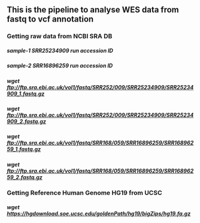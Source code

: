 ## This is the pipeline to analyse WES data from fastq to vcf annotation

### Getting raw data from NCBI SRA DB
##### sample-1 SRR25234909 run accession ID
##### sample-2 SRR16896259 run accession ID
##### wget ftp://ftp.sra.ebi.ac.uk/vol1/fastq/SRR252/009/SRR25234909/SRR25234909_1.fastq.gz
##### wget ftp://ftp.sra.ebi.ac.uk/vol1/fastq/SRR252/009/SRR25234909/SRR25234909_2.fastq.gz
##### wget ftp://ftp.sra.ebi.ac.uk/vol1/fastq/SRR168/059/SRR16896259/SRR16896259_1.fastq.gz
##### wget ftp://ftp.sra.ebi.ac.uk/vol1/fastq/SRR168/059/SRR16896259/SRR16896259_2.fastq.gz

### Getting Reference Human Genome HG19 from UCSC
##### wget https://hgdownload.soe.ucsc.edu/goldenPath/hg19/bigZips/hg19.fa.gz
